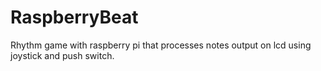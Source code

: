 # RaspberryBeat
Rhythm game with raspberry pi that processes notes output on lcd using joystick and push switch.
